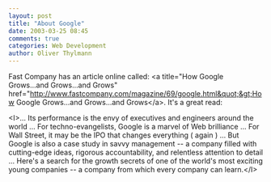 ```yaml
---
layout: post
title: "About Google"
date: 2003-03-25 08:45
comments: true
categories: Web Development
author: Oliver Thylmann
---
```



Fast Company has an article online called: &lt;a title=&quot;How Google Grows...and Grows...and Grows&quot; href=&quot;http://www.fastcompany.com/magazine/69/google.html&quot;&gt;How Google Grows...and Grows...and Grows&lt;/a&gt;. It's a great read: 

&lt;I&gt;... Its performance is the envy of executives and engineers around the world ... For techno-evangelists, Google is a marvel of Web brilliance ... For Wall Street, it may be the IPO that changes everything ( again ) ... But Google is also a case study in savvy management -- a company filled with cutting-edge ideas, rigorous accountability, and relentless attention to detail ... Here's a search for the growth secrets of one of the world's most exciting young companies -- a company from which every company can learn.&lt;/I&gt;


